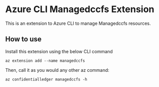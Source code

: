 # Azure CLI Managedccfs Extension #
This is an extension to Azure CLI to manage Managedccfs resources.

## How to use ##
Install this extension using the below CLI command
```
az extension add --name managedccfs
```

Then, call it as you would any other az command:
```
az confidentialledger managedccfs -h
```
